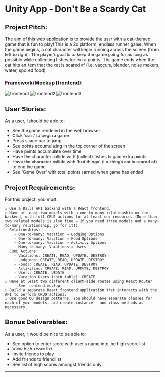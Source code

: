 # Unity App - Don't Be a Scardy Cat

## Project Pitch:
The aim of this web application is to provide the user with a cat-themed game that is fun to play! This is a 2d platform, endless runner game. When the game begins, a cat character will begin running across the screen (from left to right). The player’s goal is to keep the game going for as long as possible while collecting fishes for extra points. The game ends when the cat hits an item that the cat is scared of (i.e. vaccum, blender, noise makers, water, spoiled food). 

### Framework/Mockup (frontend):
![frontend1](https://i.ibb.co/mt2J3ch/Game-View-Mock-up.jpg)
![frontend2](https://i.ibb.co/xf63SKY/Background-1.jpg)
![frontend3](https://i.ibb.co/D8PbrzB/Background-2.jpg)

## User Stories:
As a user, I should be able to:
- See the game rendered in the web browser
- Click ‘start’ to begin a game
- Press space bar to jump
- See points accumulating in the top corner of the screen
- Have points accumulate over time
- Have the character collide with (collect) fishes to gain extra points
- Have the character collide with 'bad things' (i.e. things cat is scared of) to end the game
- See 'Game Over' with total points earned when game has ended



## Project Requirements:
For this project, you must:

    ☑ Use a Rails API backend with a React frontend.
    ☑ Have at least two models with a one-to-many relationship on the backend, with full CRUD actions for at least one resource. (More than two related models is also fine — if you need three models and a many-to-many relationship, go for it!).
      Relationships:
        - One-to-many: Vacation ⇒ Lodging Options
        - One-to-many: Vacation ⇒ Food Options
        - One-to-many: Vacation ⇒ Activity Options
        - Many-to-many: Vacations ⇒ Users
      CRUD Actions:
        - Vacations: CREATE, READ, UPDATE, DESTROY
        - Lodgings: CREATE, READ, UPDATE, DESTROY
        - Foods: CREATE, READ, UPDATE, DESTROY
        - Activities: CREATE, READ, UPDATE, DESTROY
        - Users: CREATE, UPDATE
        - Vacation_Users (join table): CREATE
    ☑ Have at least two different client-side routes using React Router
        - See frontend mockup
    ☑ Build a separate React frontend application that interacts with the API to perform CRUD actions.
    ☑ Use good OO design patterns. You should have separate classes for each of your models, and create instance - and class methods as necessary.


## Bonus Deliverables:
As a user, it would be nice to be able to:
- See option to enter score with user's name into the high score list
- View high score list
- Invite friends to play
- Add friends to friend list
- See list of high scores amongst friends only

-----